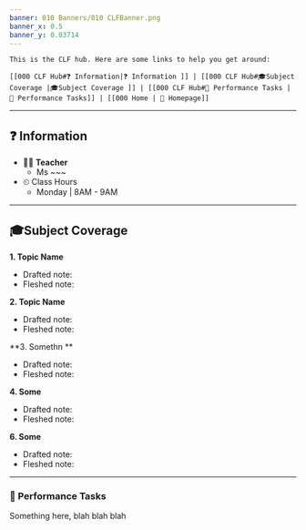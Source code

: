 ```yaml
---
banner: 010 Banners/010 CLFBanner.png
banner_x: 0.5
banner_y: 0.03714
---
```


```ad-note
This is the CLF hub. Here are some links to help you get around:

[[000 CLF Hub#❓ Information|❓ Information ]] | [[000 CLF Hub#🎓Subject Coverage |🎓Subject Coverage ]] | [[000 CLF Hub#🎎 Performance Tasks | 🎎 Performance Tasks]] | [[000 Home | 🏡 Homepage]]
```

---
## ❓ Information
- 👩‍🏫 **Teacher**
	- Ms ~~~
- ⏲ Class Hours
	- Monday | 8AM - 9AM

---
## 🎓Subject Coverage
**1. Topic Name**
- Drafted note: 
- Fleshed note: 

**2. Topic Name**
- Drafted note:
- Fleshed note:

**3. Somethn **
- Drafted note:
- Fleshed note:

**4. Some**
- Drafted note:
- Fleshed note:

**6. Some**
- Drafted note:
- Fleshed note:

---

### 🎎 Performance Tasks

Something here, blah blah blah

